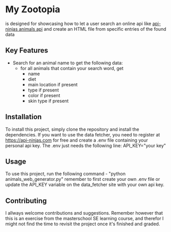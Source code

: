 # My Zootopia
is designed for showcasing how to let a user
search an online api like
[api-ninjas animals api](https://api-ninjas.com/api/animals)
and create an HTML file from specific entries of the found data
## Key Features
* Search for an animal name to get the following data:
  * for all animals that contain your search word, get
    * name
    * diet
    * main location if present
    * type if present
    * color if present
    * skin type if present

## Installation
To install this project, simply clone the repository and install the dependencies.
If you want to use the data fetcher, you need to register at https://api-ninjas.com for free
and create a .env file containing your personal api key. The .env just needs the following line:
API_KEY="your key"
## Usage
To use this project, run the following command - "python animals_web_generator.py"
remember to first create your own .env file or update the API_KEY variable on the data_fetcher site
with your own api key.
## Contributing
I allways welcome contributions and suggestions. Remember however that this is an exercise
from the masterschool SE learning course, and therefor I might not find the time to revisit the project
once it's finished and graded.